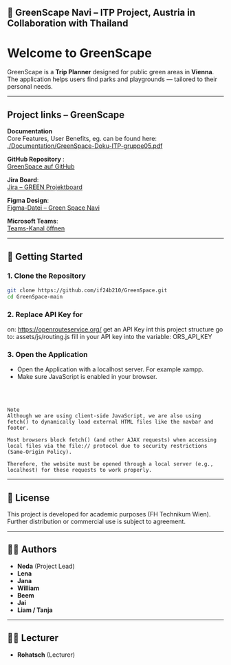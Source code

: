 ## 🌿 **GreenScape Navi** – ITP Project, Austria in Collaboration with Thailand

# Welcome to **GreenScape**

GreenScape is a **Trip Planner** designed for public green areas in **Vienna**.  
The application helps users find parks and playgrounds — tailored to their personal needs.

---
## **Project links – GreenScape**

**Documentation**<br>
Core Features, User Benefits, eg. can be found here:
 [./Documentation/GreenSpace-Doku-ITP-gruppe05.pdf](Documentation/GreenSpace-Doku-ITP-gruppe05.pdf)

**GitHub Repository** :
<br> [GreenSpace auf GitHub](https://github.com/if24b210/GreenSpace)

**Jira Board**: <br>  [Jira – GREEN Projektboard](https://technikum-wien-team-itp.atlassian.net/jira/software/projects/GREEN/boards/2)

**Figma Design**: <br>
[Figma-Datei – Green Space Navi](https://www.figma.com/design/5J2DRcw8I5OglLCPzh9rQf/Green-Space-Navi?node-id=88-255&t=4WHjiTCQdF951mDK-1)


 **Microsoft Teams**: <br>
 [Teams-Kanal öffnen](https://teams.microsoft.com/l/team/19%3Adr2pynbv61ECj96W4ZK5zSTifeXE4JZN3jpPXCbS_VU1%40thread.tacv2/conversations?groupId=00f18cf0-fcc6-4bbb-90d6-253dfdaf39fa&tenantId=084fcc17-2a37-4c44-968f-5b2d634b2b6f)


---

## 🚀 **Getting Started**

### 1. Clone the Repository
```bash
git clone https://github.com/if24b210/GreenSpace.git
cd GreenSpace-main
```

### 2. Replace API Key for 
on: https://openrouteservice.org/  get an API Key
int this project structure go to:  assets/js/routing.js
fill in your API key into the variable: ORS_API_KEY


### 3. Open the Application
- Open the Application with a localhost server. For example xampp.
- Make sure JavaScript is enabled in your browser.
<br>
<br>

```
Note
Although we are using client-side JavaScript, we are also using fetch() to dynamically load external HTML files like the navbar and footer.

Most browsers block fetch() (and other AJAX requests) when accessing local files via the file:// protocol due to security restrictions (Same-Origin Policy).

Therefore, the website must be opened through a local server (e.g., localhost) for these requests to work properly.
```
---

## 📄 **License**
This project is developed for academic purposes (FH Technikum Wien).  
Further distribution or commercial use is subject to agreement.

---

## 👩‍💻 **Authors**
- **Neda** (Project Lead)  
- **Lena**  
- **Jana**
- **William**
- **Beem**
- **Jai**
- **Liam / Tanja**

---

## 👩‍💻 **Lecturer**
- **Rohatsch** (Lecturer)